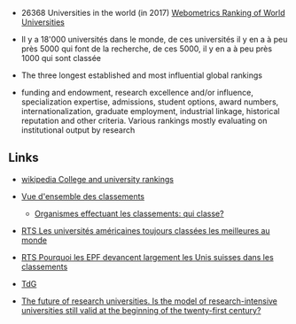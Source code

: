 



* 26368 Universities in the world (in 2017) [Webometrics Ranking of World Universities](http://www.webometrics.info/en/node/54)
* Il y a 18'000 universités dans le monde, de ces universités il y en a à peu près 5000 qui font de la recherche, de ces 5000, il y en a à peu près 1000 qui sont classée

* The three longest established and most influential global rankings
* funding and endowment, research excellence and/or influence, specialization expertise, admissions, student options, award numbers, internationalization, graduate employment, industrial linkage, historical reputation and other criteria. Various rankings mostly evaluating on institutional output by research


## Links

* [wikipedia College and university rankings](https://en.wikipedia.org/wiki/College_and_university_rankings#Criticism)

* [Vue d'ensemble des classements](http://www.universityrankings.ch/results/overview_of_rankings)
  * [Organismes effectuant les classements: qui classe?](http://www.universityrankings.ch/methodology/on_rankings/ranking_organizations) 

* [RTS Les universités américaines toujours classées les meilleures au monde](https://www.rts.ch/info/monde/7940810-les-universites-americaines-toujours-classees-les-meilleures-au-monde.html)
* [RTS Pourquoi les EPF devancent largement les Unis suisses dans les classements](https://www.rts.ch/info/suisse/8010624-pourquoi-les-epf-devancent-largement-les-unis-suisses-dans-les-classements.html)
* [TdG](https://www.tdg.ch/geneve/actu-genevoise/unige-classee-meilleure-universite-suisse/story/17837338)
* [The future of research universities. Is the model of research-intensive universities still valid at the beginning of the twenty-first century?](https://www.ncbi.nlm.nih.gov/pmc/articles/PMC1973958/)